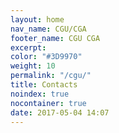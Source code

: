 ```yaml
---
layout: home
nav_name: CGU/CGA
footer_name: CGU CGA
excerpt: 
color: "#3D9970"
weight: 10
permalink: "/cgu/"
title: Contacts
noindex: true
nocontainer: true
date: 2017-05-04 14:07
---
```

